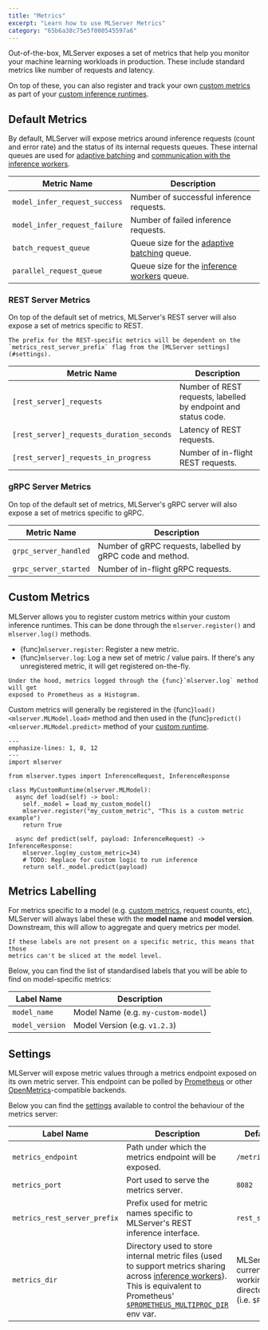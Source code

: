 ```yaml
---
title: "Metrics"
excerpt: "Learn how to use MLServer Metrics"
category: "65b6a38c75e5f000545597a6"
---
```


Out-of-the-box, MLServer exposes a set of metrics that help you monitor your
machine learning workloads in production.
These include standard metrics like number of requests and latency.

On top of these, you can also register and track your own [custom
metrics](#custom-metrics) as part of your [custom inference
runtimes](./custom).

## Default Metrics

By default, MLServer will expose metrics around inference requests (count and
error rate) and the status of its internal requests queues.
These internal queues are used for [adaptive batching](./adaptive-batching) and
[communication with the inference workers](./parallel-inference).

| Metric Name                   | Description                                                         |
| ----------------------------- | ------------------------------------------------------------------- |
| `model_infer_request_success` | Number of successful inference requests.                            |
| `model_infer_request_failure` | Number of failed inference requests.                                |
| `batch_request_queue`         | Queue size for the [adaptive batching](./adaptive-batching) queue.  |
| `parallel_request_queue`      | Queue size for the [inference workers](./parallel-inference) queue. |

### REST Server Metrics

On top of the default set of metrics, MLServer's REST server will also expose a
set of metrics specific to REST.

```{note}
The prefix for the REST-specific metrics will be dependent on the
`metrics_rest_server_prefix` flag from the [MLServer settings](#settings).
```

| Metric Name                               | Description                                                    |
| ----------------------------------------- | -------------------------------------------------------------- |
| `[rest_server]_requests`                  | Number of REST requests, labelled by endpoint and status code. |
| `[rest_server]_requests_duration_seconds` | Latency of REST requests.                                      |
| `[rest_server]_requests_in_progress`      | Number of in-flight REST requests.                             |

### gRPC Server Metrics

On top of the default set of metrics, MLServer's gRPC server will also expose a
set of metrics specific to gRPC.

| Metric Name           | Description                                                |
| --------------------- | ---------------------------------------------------------- |
| `grpc_server_handled` | Number of gRPC requests, labelled by gRPC code and method. |
| `grpc_server_started` | Number of in-flight gRPC requests.                         |

## Custom Metrics

MLServer allows you to register custom metrics within your custom inference
runtimes.
This can be done through the `mlserver.register()` and `mlserver.log()`
methods.

- {func}`mlserver.register`: Register a new metric.
- {func}`mlserver.log`:
  Log a new set of metric / value pairs.
  If there's any unregistered metric, it will get registered on-the-fly.

```{note}
Under the hood, metrics logged through the {func}`mlserver.log` method will get
exposed to Prometheus as a Histogram.
```

Custom metrics will generally be registered in the {func}`load()
<mlserver.MLModel.load>` method and then used in the {func}`predict()
<mlserver.MLModel.predict>` method of your [custom runtime](./custom).

```{code-block} python
---
emphasize-lines: 1, 8, 12
---
import mlserver

from mlserver.types import InferenceRequest, InferenceResponse

class MyCustomRuntime(mlserver.MLModel):
  async def load(self) -> bool:
    self._model = load_my_custom_model()
    mlserver.register("my_custom_metric", "This is a custom metric example")
    return True

  async def predict(self, payload: InferenceRequest) -> InferenceResponse:
    mlserver.log(my_custom_metric=34)
    # TODO: Replace for custom logic to run inference
    return self._model.predict(payload)
```

## Metrics Labelling

For metrics specific to a model (e.g. [custom metrics](#custom-metrics),
request counts, etc), MLServer will always label these with the **model name**
and **model version**.
Downstream, this will allow to aggregate and query metrics per model.

```{note}
If these labels are not present on a specific metric, this means that those
metrics can't be sliced at the model level.
```

Below, you can find the list of standardised labels that you will be able to
find on model-specific metrics:

| Label Name      | Description                         |
| --------------- | ----------------------------------- |
| `model_name`    | Model Name (e.g. `my-custom-model`) |
| `model_version` | Model Version (e.g. `v1.2.3`)       |

## Settings

MLServer will expose metric values through a metrics endpoint exposed on its
own metric server.
This endpoint can be polled by [Prometheus](https://prometheus.io/) or other
[OpenMetrics](https://openmetrics.io/)-compatible backends.

Below you can find the [settings](../reference/settings) available to control
the behaviour of the metrics server:

| Label Name                   | Description                                                                                                                                                                                                                                                                                       | Default                                            |
| ---------------------------- | ------------------------------------------------------------------------------------------------------------------------------------------------------------------------------------------------------------------------------------------------------------------------------------------------- | -------------------------------------------------- |
| `metrics_endpoint`           | Path under which the metrics endpoint will be exposed.                                                                                                                                                                                                                                            | `/metrics`                                         |
| `metrics_port`               | Port used to serve the metrics server.                                                                                                                                                                                                                                                            | `8082`                                             |
| `metrics_rest_server_prefix` | Prefix used for metric names specific to MLServer's REST inference interface.                                                                                                                                                                                                                     | `rest_server`                                      |
| `metrics_dir`                | Directory used to store internal metric files (used to support metrics sharing across [inference workers](./parallel-inference)). This is equivalent to Prometheus' [`$PROMETHEUS_MULTIPROC_DIR`](https://github.com/prometheus/client_python/tree/master#multiprocess-mode-eg-gunicorn) env var. | MLServer's current working directory (i.e. `$PWD`) |
